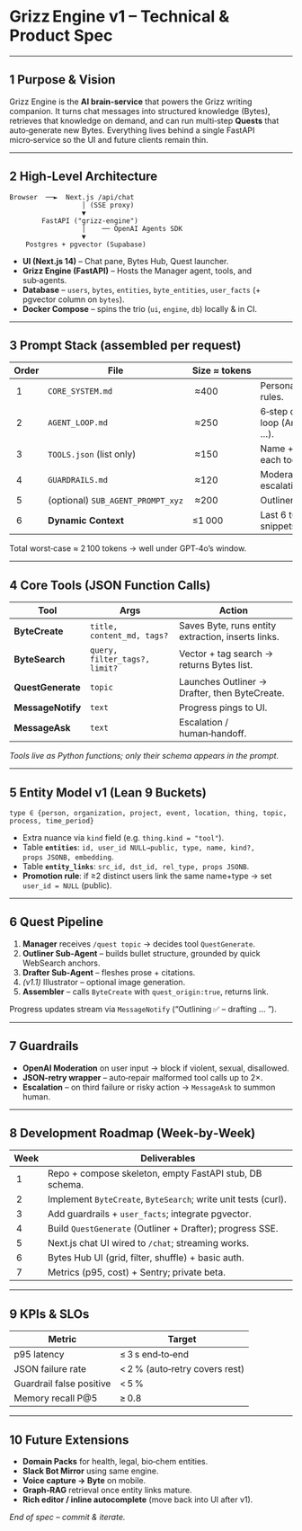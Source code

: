 # Grizz Engine v1 – Technical & Product Spec

---
## 1 Purpose & Vision
Grizz Engine is the **AI brain‑service** that powers the Grizz writing companion. It turns chat messages into structured knowledge (Bytes), retrieves that knowledge on demand, and can run multi‑step **Quests** that auto‑generate new Bytes. Everything lives behind a single FastAPI micro‑service so the UI and future clients remain thin.

---
## 2 High‑Level Architecture
```
Browser  ──►  Next.js /api/chat
                  │ (SSE proxy)
                  ▼
        FastAPI ("grizz‑engine")
                  │    ── OpenAI Agents SDK
                  ▼
    Postgres + pgvector (Supabase)
```
* **UI (Next.js 14)** – Chat pane, Bytes Hub, Quest launcher.
* **Grizz Engine (FastAPI)** – Hosts the Manager agent, tools, and sub‑agents.
* **Database** – `users`, `bytes`, `entities`, `byte_entities`, `user_facts` (+ pgvector column on `bytes`).
* **Docker Compose** – spins the trio (`ui`, `engine`, `db`) locally & in CI.

---
## 3 Prompt Stack (assembled per request)
| Order | File | Size ≈ tokens | Note |
|-------|------|---------------|------|
| 1 | `CORE_SYSTEM.md` | ≈400 | Persona, tone, hard rules. |
| 2 | `AGENT_LOOP.md` | ≈250 | 6‑step deterministic loop (Analyze → Tool → …). |
| 3 | `TOOLS.json` (list only) | ≈150 | Name + signature for each tool. |
| 4 | `GUARDRAILS.md` | ≈120 | Moderation, retry, escalation. |
| 5 | (optional) `SUB_AGENT_PROMPT_xyz` | ≈200 | Outliner, Drafter, etc. |
| 6 | **Dynamic Context** | ≤1 000 | Last 6 turns, top‑K Byte snippets, ≤5 user_facts. |
Total worst‑case ≈ 2 100 tokens → well under GPT‑4o’s window.

---
## 4 Core Tools (JSON Function Calls)
| Tool | Args | Action |
|------|------|--------|
| **ByteCreate** | `title, content_md, tags?` | Saves Byte, runs entity extraction, inserts links. |
| **ByteSearch** | `query, filter_tags?, limit?` | Vector + tag search → returns Bytes list. |
| **QuestGenerate** | `topic` | Launches Outliner → Drafter, then ByteCreate. |
| **MessageNotify** | `text` | Progress pings to UI. |
| **MessageAsk** | `text` | Escalation / human‑handoff.

*Tools live as Python functions; only their schema appears in the prompt.*

---
## 5 Entity Model v1 (Lean 9 Buckets)
`type ∈ {person, organization, project, event, location, thing, topic, process, time_period}`

* Extra nuance via `kind` field (e.g. `thing.kind = "tool"`).
* Table **`entities`**: `id, user_id NULL→public, type, name, kind?, props JSONB, embedding`.
* Table **`entity_links`**: `src_id, dst_id, rel_type, props JSONB`.
* **Promotion rule**: if ≥2 distinct users link the same name+type → set `user_id = NULL` (public).

---
## 6 Quest Pipeline
1. **Manager** receives `/quest topic` → decides tool `QuestGenerate`.
2. **Outliner Sub‑Agent** – builds bullet structure, grounded by quick WebSearch anchors.
3. **Drafter Sub‑Agent** – fleshes prose + citations.
4. *(v1.1)* Illustrator – optional image generation.
5. **Assembler** – calls `ByteCreate` with `quest_origin:true`, returns link.

Progress updates stream via `MessageNotify` (“Outlining ✅ – drafting … ”).

---
## 7 Guardrails
* **OpenAI Moderation** on user input → block if violent, sexual, disallowed.
* **JSON‑retry wrapper** – auto‑repair malformed tool calls up to 2×.
* **Escalation** – on third failure or risky action → `MessageAsk` to summon human.

---
## 8 Development Roadmap (Week‑by‑Week)
| Week | Deliverables |
|------|--------------|
| 1 | Repo + compose skeleton, empty FastAPI stub, DB schema. |
| 2 | Implement `ByteCreate`, `ByteSearch`; write unit tests (curl). |
| 3 | Add guardrails + `user_facts`; integrate pgvector. |
| 4 | Build `QuestGenerate` (Outliner + Drafter); progress SSE. |
| 5 | Next.js chat UI wired to `/chat`; streaming works. |
| 6 | Bytes Hub UI (grid, filter, shuffle) + basic auth. |
| 7 | Metrics (p95, cost) + Sentry; private beta. |

---
## 9 KPIs & SLOs
| Metric | Target |
|--------|--------|
| p95 latency | ≤ 3 s end‑to‑end |
| JSON failure rate | < 2 % (auto‑retry covers rest) |
| Guardrail false positive | < 5 % |
| Memory recall P@5 | ≥ 0.8 |

---
## 10 Future Extensions
* **Domain Packs** for health, legal, bio‑chem entities.
* **Slack Bot Mirror** using same engine.
* **Voice capture → Byte** on mobile.
* **Graph‑RAG** retrieval once entity links mature.
* **Rich editor / inline autocomplete** (move back into UI after v1).

*End of spec – commit & iterate.*

